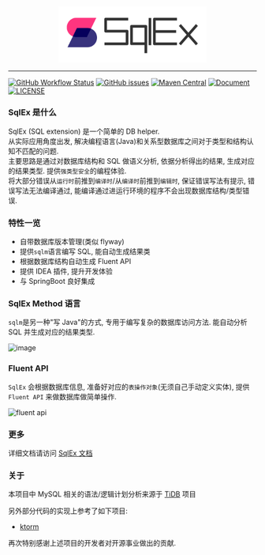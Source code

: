 <div align="center">
    <img src="assets/logo.svg" style="width: 300px" alt="logo"/>
</div>

---

[![GitHub Workflow Status](https://img.shields.io/github/workflow/status/sqlex/sqlex/build%20and%20release?style=flat-square)](https://github.com/sqlex/sqlex/actions/workflows/buildAndRelease.yml)
[![GitHub issues](https://img.shields.io/github/issues/sqlex/sqlex?style=flat-square)](https://github.com/sqlex/sqlex/issues)
[![Maven Central](https://img.shields.io/maven-central/v/me.danwi.sqlex/core?style=flat-square)](https://search.maven.org/search?q=me.danwi.sqlex)
[![Document](https://img.shields.io/badge/doc-reference-brightgreen?style=flat-square)](https://sqlex.github.io)
[![LICENSE](https://img.shields.io/github/license/sqlex/sqlex.svg?style=flat-square)](https://github.com/sqlex/sqlex/blob/master/LICENSE)

### SqlEx 是什么

SqlEx (SQL extension) 是一个简单的 DB helper.  
从实际应用角度出发, 解决编程语言(Java)和关系型数据库之间对于类型和结构认知不匹配的问题.  
主要思路是通过对数据库结构和 SQL 做语义分析, 依据分析得出的结果, 生成对应的结果类型. 提供`强类型安全`的编程体验.  
将大部分错误从`运行时`前推到`编译时`/从`编译时`前推到`编辑时`, 保证错误写法有提示, 错误写法无法编译通过, 能编译通过进运行环境的程序不会出现数据库结构/类型错误.

### 特性一览

- 自带数据库版本管理(类似 flyway)
- 提供`sqlm`语言编写 SQL, 能自动生成结果类
- 根据数据库结构自动生成 Fluent API
- 提供 IDEA 插件, 提升开发体验
- 与 SpringBoot 良好集成

### SqlEx Method 语言

`sqlm`是另一种"写 Java"的方式, 专用于编写复杂的数据库访问方法. 能自动分析 SQL 并生成对应的结果类型.

![image](assets/sqlm.gif)

### Fluent API

`SqlEx` 会根据数据库信息, 准备好对应的`表操作对象`(无须自己手动定义实体), 提供 `Fluent API` 来做数据库做简单操作.

![fluent api](assets/fluent-api.gif)

### 更多
详细文档请访问 [SqlEx 文档](https://sqlex.github.io)

### 关于

本项目中 MySQL 相关的语法/逻辑计划分析来源于 [TiDB](https://github.com/pingcap/tidb) 项目

另外部分代码的实现上参考了如下项目:

- [ktorm](https://github.com/kotlin-orm/ktorm)

再次特别感谢上述项目的开发者对开源事业做出的贡献.
